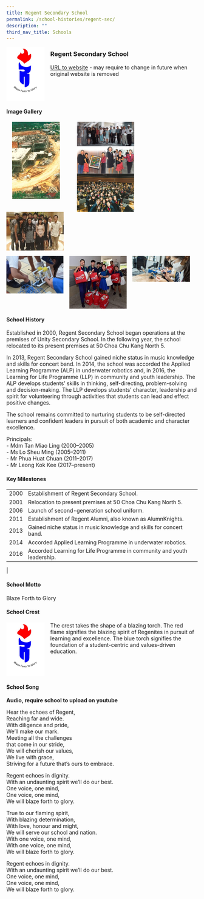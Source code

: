 ```yaml
---
title: Regent Secondary School
permalink: /school-histories/regent-sec/
description: ""
third_nav_title: Schools
---
```

<img src="/images/regentsec1.jpg" style="width:20%;margin-right:15px;" align = "left">

### **Regent Secondary School**
[URL to website](https://regentsec.moe.edu.sg/) - may require to change in future when original website is removed

<br clear="left">

#### **Image Gallery**

<p><a href="/images/regentsec2.jpg">  
<img src="/images/regentsec2.jpg" style="width:25%;margin-right:45px;margin-left:15px" align = "left">
</a></p>

<p><a href="/images/regentsec3.jpg">  
<img src="/images/regentsec3.jpg" style="width:30%;margin-right:15px;" align = "left">
</a></p>

<p><a href="/images/regentsec4.jpg">  
<img src="/images/regentsec4.jpg" style="width:30%;margin-right:15px;" align = "left">
</a></p>

<p><a href="/images/regentsec5.jpg">  
<img src="/images/regentsec5.jpg" style="width:30%;margin-right:15px;" align = "left">
</a></p>

<p><a href="/images/regentsec6.jpg">  
<img src="/images/regentsec6.jpg" style="width:30%;margin-right:15px;" align = "left">
</a></p>

<br clear="left">

<p><a href="/images/pic.jpg">  
<img src="/images/regentsec7.jpg" style="width:30%;margin-right:15px;" align = "left">
</a></p>

<p><a href="/images/pic.jpg">  
<img src="/images/regentsec8.jpg" style="width:30%;margin-right:15px;" align = "left">
</a></p>

<p><a href="/images/pic.jpg">  
<img src="/images/regentsec9.jpg" style="width:30%;margin-right:15px;" align = "left">
</a></p>

<br clear="left">

#### **School History**
Established in 2000, Regent Secondary School began operations at the premises of Unity Secondary School. In the following year, the school relocated to its present premises at 50 Choa Chu Kang North 5. 

In 2013, Regent Secondary School gained niche status in music knowledge and skills for concert band. In 2014, the school was accorded the Applied Learning Programme (ALP) in underwater robotics and, in 2016, the Learning for Life Programme (LLP) in community and youth leadership. The ALP develops students’ skills in thinking, self-directing, problem-solving and decision-making. The LLP develops students’ character, leadership and spirit for volunteering through activities that students can lead and effect positive changes.

The school remains committed to nurturing students to be self-directed learners and confident leaders in pursuit of both academic and character excellence.

Principals:<br>
\- Mdm Tan Miao Ling (2000–2005)<br>
\- Ms Lo Sheu Ming (2005–2011)<br>
\- Mr Phua Huat Chuan (2011–2017)<br>
\- Mr Leong Kok Kee (2017–present)<br>

#### **Key Milestones**

|  |  |
|:---:|---|
| 2000 | Establishment of Regent Secondary School. |
| 2001 | Relocation to present premises at 50 Choa Chu Kang North 5. |
| 2006 | Launch of second-generation school uniform. |
| 2011 | Establishment of Regent Alumni, also known as AlumnKnights. |
| 2013 | Gained niche status in music knowledge and skills for concert band. |
| 2014 | Accorded Applied Learning Programme in underwater robotics. |
| 2016 | Accorded Learning for Life Programme in community and youth leadership. |
|

#### **School Motto**
Blaze Forth to Glory

#### **School Crest**
<img src="/images/regentsec1.jpg" style="width:20%;margin-right:15px;" align = "left">

The crest takes the shape of a blazing torch. The red flame signifies the blazing spirit of Regenites in pursuit of learning and excellence. The blue torch signifies the foundation of a student-centric and values-driven education.

<br clear="left">

#### **School Song**
**Audio, require school to upload on youtube**

Hear the echoes of Regent,<br>
Reaching far and wide.<br>
With diligence and pride,<br>
We’ll make our mark.<br>
Meeting all the challenges<br>
that come in our stride,<br>
We will cherish our values,<br>
We live with grace,<br>
Striving for a future that’s ours to embrace.

Regent echoes in dignity.<br>
With an undaunting spirit we’ll do our best.<br>
One voice, one mind,<br>
One voice, one mind,<br>
We will blaze forth to glory.

True to our flaming spirit,<br>
With blazing determination,<br>
With love, honour and might,<br>
We will serve our school and nation.<br>
With one voice, one mind,<br>
With one voice, one mind,<br>
We will blaze forth to glory.

Regent echoes in dignity.<br>
With an undaunting spirit we’ll do our best.<br>
One voice, one mind,<br>
One voice, one mind,<br>
We will blaze forth to glory.